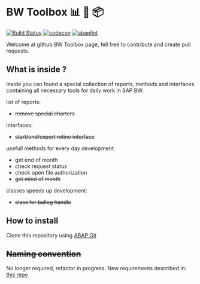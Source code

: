 # BW Toolbox 📊 🔨 📦

[![Build Status](https://travis-ci.com/pawelwiejkut/bw_toolbox.svg?branch=master)](https://travis-ci.com/pawelwiejkut/bw_toolbox) [![codecov](https://codecov.io/gh/pawelwiejkut/bw_toolbox/branch/master/graph/badge.svg)](https://codecov.io/gh/pawelwiejkut/bw_toolbox) [![abaplint](https://abaplint.org/badges/pawelwiejkut/bw_toolbox)](https://abaplint.org/project/pawelwiejkut/bw_toolbox)


Welcome at github BW Toolbox page, fell free to contribute and create pull requests.

## What is inside ?

Inside you can found a special collection of reports, methods and interfaces containing all necessary tools for daily work in SAP BW.

list of reports:
- ~~remove special charters~~

interfaces:
- ~~start/end/expert rotine interface~~

usefull methods for every day development:
- get end of month
- check request status
- check open file authorization
- ~~get mind of month~~

classes speeds up development:
- ~~class for ballog handle~~


## How to install

Clone this repository using [ABAP Git](https://github.com/larshp/abapGit)

## ~~Naming convention~~

No longer required, refactor in progress. New requirements described in: [this repo](https://github.com/SAP/styleguides/blob/master/clean-abap/CleanABAP.md)
 
